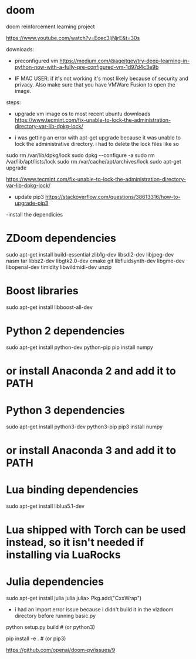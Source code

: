 # doom
doom reinforcement learning project

https://www.youtube.com/watch?v=Eoec3ljNjrE&t=30s

downloads:
- preconfigured vm 
https://medium.com/@ageitgey/try-deep-learning-in-python-now-with-a-fully-pre-configured-vm-1d97d4c3e9b

- IF MAC USER: if it's not working it's most likely because of security and privacy. Also make sure that you have VMWare Fusion to open the image.

steps:
- upgrade vm image os to most recent ubuntu downloads
https://www.tecmint.com/fix-unable-to-lock-the-administration-directory-var-lib-dpkg-lock/

- i was getting an error with apt-get upgrade because it was unable to lock the administrative directory. i had to delete the lock files like so

sudo rm /var/lib/dpkg/lock
sudo dpkg --configure -a
sudo rm /var/lib/apt/lists/lock
sudo rm /var/cache/apt/archives/lock
sudo apt-get upgrade

https://www.tecmint.com/fix-unable-to-lock-the-administration-directory-var-lib-dpkg-lock/



- update pip3
https://stackoverflow.com/questions/38613316/how-to-upgrade-pip3

-install the dependicies 

# ZDoom dependencies
sudo apt-get install build-essential zlib1g-dev libsdl2-dev libjpeg-dev \
nasm tar libbz2-dev libgtk2.0-dev cmake git libfluidsynth-dev libgme-dev \
libopenal-dev timidity libwildmidi-dev unzip

# Boost libraries
sudo apt-get install libboost-all-dev

# Python 2 dependencies
sudo apt-get install python-dev python-pip
pip install numpy
# or install Anaconda 2 and add it to PATH

# Python 3 dependencies
sudo apt-get install python3-dev python3-pip
pip3 install numpy
# or install Anaconda 3 and add it to PATH

# Lua binding dependencies
sudo apt-get install liblua5.1-dev
# Lua shipped with Torch can be used instead, so it isn't needed if installing via LuaRocks

# Julia dependencies
sudo apt-get install julia
julia
julia> Pkg.add("CxxWrap")


- i had an import error issue because i didn't build it in the vizdoom directory before running basic.py

python setup.py build   # (or python3)

pip install -e .        # (or pip3)

https://github.com/openai/doom-py/issues/9




